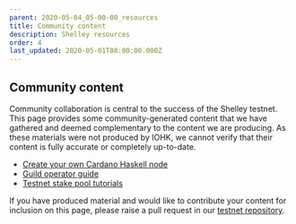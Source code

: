 ```yaml
---
parent: 2020-05-04_05-00-00_resources
title: Community content
description: Shelley resources
order: 4
last_updated: 2020-05-01T08:00:00.000Z
---
```

## Community content

Community collaboration is central to the success of the Shelley testnet. This page provides some community-generated content that we have gathered and deemed complementary to the content we are producing. As these materials were not produced by IOHK, we cannot verify that their content is fully accurate or completely up-to-date.

* [Create your own Cardano Haskell node](https://guides.poapool.com/haskell-node-testnet/create-your-own-cardano-haskell-node-new)
* [Guild operator guide](https://cardano-community.github.io/guild-operators/Home.html)
* [Testnet stake pool tutorials](https://www.youtube.com/playlist?list=PLyThQPJpttTKLvp9NiWft43RVEuWkDhiT)


If you have produced material and would like to contribute your content for inclusion on this page, please raise a pull request in our [testnet repository](https://github.com/cardano-foundation/testnets-cardano-org).